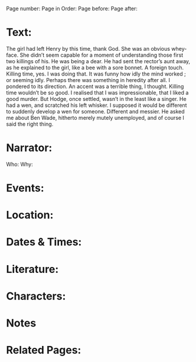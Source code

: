 Page number:
Page in Order:
Page before:
Page after:

# Text:
The girl had left Henry by this time, thank God. She was an obvious whey-face. She didn’t seem capable for a moment of understanding those first two killings of his. He was being a dear. He had sent the rector’s aunt away, as he explained to the girl, like a bee with a sore bonnet. A foreign touch. Killing time, yes. I was doing that. It was funny how idly the mind worked ; or seeming idly. Perhaps there was something in heredity after all. I pondered to its direction. An accent was a terrible thing, I thought. Killing time wouldn’t be so good. I realised that I was impressionable, that I liked a good murder. But Hodge, once settled, wasn’t in the least like a singer. He had a wen, and scratched his left whisker. I supposed it would be different to suddenly develop a wen for someone. Different and messier. He asked me about Ben Wade, hitherto merely mutely unemployed, and of course I said the right thing.

# Narrator:
Who:
Why:

# Events:

# Location:

# Dates & Times:

# Literature:

# Characters:

# Notes

# Related Pages:
